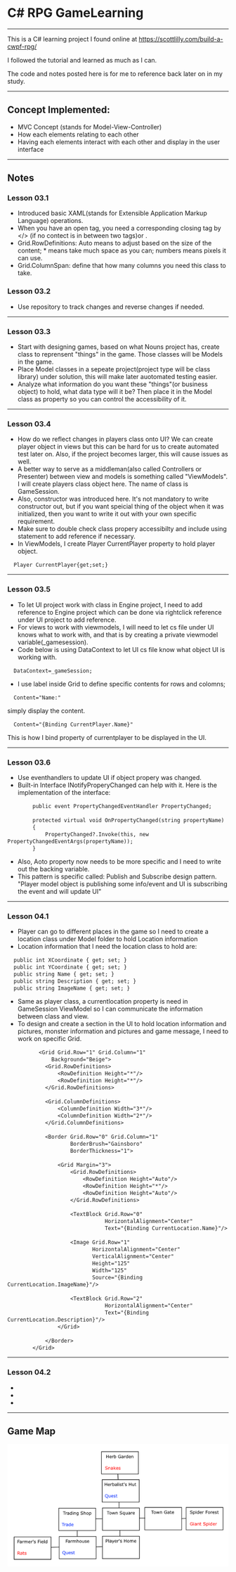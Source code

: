 # C# RPG GameLearning

---
This is a C# learning project I found online at https://scottlilly.com/build-a-cwpf-rpg/ 

I followed the tutorial and learned as much as I can. 

The code and notes posted here is for me to reference back later on in my study.

---

## Concept Implemented:

* MVC Concept (stands for Model-View-Controller)
* How each elements relating to each other
* Having each elements interact with each other and display in the user interface

---

## Notes
### Lesson 03.1
* Introduced basic XAML(stands for Extensible Application Markup Language) operations.
* When you have an open tag, you need a corresponding closing tag by </> (if no contect is in between two tags)or </nameplaceholder>.
* Grid.RowDefinitions: Auto means to adjust based on the size of the content; * means take much space as you can; numbers means pixels it can use.
* Grid.ColumnSpan: define that how many columns you need this class to take.
### Lesson 03.2
* Use repository to track changes and reverse changes if needed.
---
### Lesson 03.3
* Start with designing games, based on what Nouns project has, create class to reprensent "things" in the game. Those classes will be Models in the game.
* Place Model classes in a sepeate project(project type will be class library) under solution, this will make later auotomated testing easier.
* Analyze what information do you want these "things"(or business object) to hold, what data type will it be? Then place it in the Model class as property so you can control the accessibility of it. 
---
### Lesson 03.4
* How do we reflect changes in players class onto UI? We can create player object in views but this can be hard for us to create automated test later on. Also, if the project becomes larger, this will cause issues as well. 
* A better way to serve as a middleman(also called Controllers or Presenter) between view and models is something called "ViewModels". I will create players class object here. The name of class is GameSession.
* Also, constructor was introduced here. It's not mandatory to write constructor out, but if you want speicial thing of the object when it was initialized, then you want to write it out with your own specific requirement. 
* Make sure to double check class propery accessibilty and include using statement to add reference if necessary.
* In ViewModels, I create Player CurrentPlayer property to hold player object.
```
  Player CurrentPlayer{get;set;}
```
---
### Lesson 03.5
* To let UI project work with class in Engine project, I need to add reference to Engine project which can be done via rightclick reference under UI project to add reference.
* For views to work with viewmodels, I will need to let cs file under UI knows what to work with, and that is by creating a private viewmodel variable(_gamesession).
* Code below is using DataContext to let UI cs file know what object UI is working with.
```
  DataContext=_gameSession;
```
* I use label inside Grid to define specific contents for rows and colomns; 
```
  Content="Name:"
```
  simply display the content.
```
  Content="{Binding CurrentPlayer.Name}"
```
  This is how I bind property of currentplayer to be displayed in the UI.

---
### Lesson 03.6
* Use eventhandlers to update UI if object propery was changed.
* Built-in Interface INotifyProperyChanged can help with it. Here is the implementation of the interface:
```
        public event PropertyChangedEventHandler PropertyChanged;

        protected virtual void OnPropertyChanged(string propertyName)
        {
            PropertyChanged?.Invoke(this, new PropertyChangedEventArgs(propertyName));
        }
```
* Also, Aoto property now needs to be more specific and I need to write out the backing variable.
* This pattern is specific called: Publish and Subscribe design pattern. "Player model object is publishing some info/event and UI is subscribing the event and will update UI"
---

### Lesson 04.1
* Player can go to different places in the game so I need to create a location class under Model folder to hold Location information
* Location information that I need the location class to hold are:
```
  public int XCoordinate { get; set; }
  public int YCoordinate { get; set; }
  public string Name { get; set; }
  public string Description { get; set; }
  public string ImageName { get; set; }
```
* Same as player class, a currentlocation property is need in GameSession ViewModel so I can communicate the information between class and view.
* To design and create a section in the UI to hold location information and pictures, monster information and pictures and game message, I need to work on specific Grid.
```
          <Grid Grid.Row="1" Grid.Column="1"
              Background="Beige">
            <Grid.RowDefinitions>
                <RowDefinition Height="*"/>
                <RowDefinition Height="*"/>
            </Grid.RowDefinitions>
            
            <Grid.ColumnDefinitions>
                <ColumnDefinition Width="3*"/>
                <ColumnDefinition Width="2*"/>
            </Grid.ColumnDefinitions>
            
            <Border Grid.Row="0" Grid.Column="1"
                    BorderBrush="Gainsboro"
                    BorderThickness="1">
                
                <Grid Margin="3">
                    <Grid.RowDefinitions>
                        <RowDefinition Height="Auto"/>
                        <RowDefinition Height="*"/>
                        <RowDefinition Height="Auto"/>
                    </Grid.RowDefinitions>
                    
                    <TextBlock Grid.Row="0"
                               HorizontalAlignment="Center"
                               Text="{Binding CurrentLocation.Name}"/>
                    
                    <Image Grid.Row="1"
                           HorizontalAlignment="Center"
                           VerticalAlignment="Center"
                           Height="125"
                           Width="125"
                           Source="{Binding CurrentLocation.ImageName}"/>
                    
                    <TextBlock Grid.Row="2"
                               HorizontalAlignment="Center"
                               Text="{Binding CurrentLocation.Description}"/>
                </Grid>
                
            </Border>
        </Grid>
```
---
### Lesson 04.2
* 
* 
* 
---
## Game Map
![alt text](https://github.com/jun383914/GameLearning/blob/master/WPFGameWorld.png)
